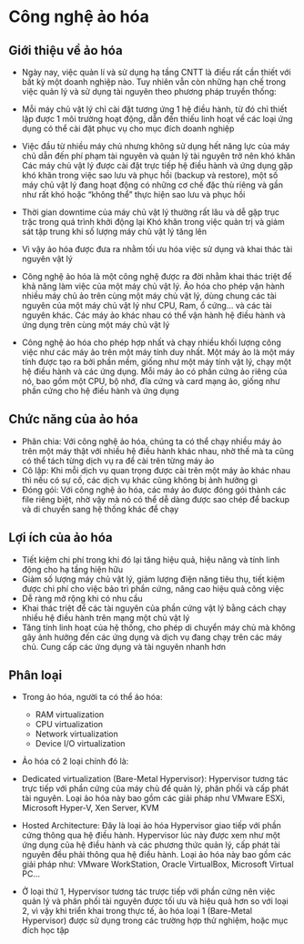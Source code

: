 # Công nghệ ảo hóa
## Giới thiệu về ảo hóa
- Ngày nay, việc quản lí và sử dụng hạ tầng CNTT là điều rất cần thiết với bất kỳ một doanh nghiệp nào. Tuy nhiên vẫn còn những hạn chế trong việc quản lý và sử dụng tài nguyên theo phương pháp truyền thống:
- Mỗi máy chủ vật lý chỉ cài đặt tương ứng 1 hệ điều hành, từ đó chỉ thiết lập được 1 môi trường hoạt động, dẫn đến thiếu linh hoạt về các loại ứng dụng có thể cài đặt phục vụ cho mục đích doanh nghiệp
- Việc đầu từ nhiều máy chủ nhưng không sử dụng hết năng lực của máy chủ dẫn đến phí phạm tài nguyên và quản lý tài nguyên trở nên khó khăn
Các máy chủ vật lý được cài đặt trực tiếp hệ điều hành và ứng dụng gặp khó khăn trong việc sao lưu và phục hồi (backup và restore), một số máy chủ vật lý đang hoạt động có những cơ chế đặc thù riêng và gần như rất khó hoặc “không thể” thực hiện sao lưu và phục hồi
- Thời gian downtime của máy chủ vật lý thường rất lâu và dễ gặp trục trặc trong quá trình khởi động lại
Khó khăn trong việc quản trị và giám sát tập trung khi số lượng máy chủ vật lý tăng lên
- Vì vậy ảo hóa được đưa ra nhằm tối ưu hóa việc sử dụng và khai thác tài nguyên vật lý

- Công nghệ ảo hóa là một công nghệ được ra đời nhằm khai thác triệt để khả năng làm việc của một máy chủ vật lý. Ảo hóa cho phép vận hành nhiều máy chủ ảo trên cùng một máy chủ vật lý, dùng chung các tài nguyên của một máy chủ vật lý như CPU, Ram, ổ cứng... và các tài nguyên khác. Các máy ảo khác nhau có thể vận hành hệ điều hành và ứng dụng trên cùng một máy chủ vật lý
- Công nghệ ảo hóa cho phép hợp nhất và chạy nhiều khối lượng công việc như các máy ảo trên một máy tính duy nhất. Một máy ảo là một máy tính được tạo ra bởi phần mềm, giống như một máy tính vật lý, chạy một hệ điều hành và các ứng dụng. Mỗi máy ảo có phần cứng ảo riêng của nó, bao gồm một CPU, bộ nhớ, đĩa cứng và card mạng ảo, giống như phần cứng cho hệ điều hành và ứng dụng
## Chức năng của ảo hóa
- Phân chia: Với công nghệ ảo hóa, chúng ta có thể chạy nhiều máy ảo trên một máy thật với nhiều hệ điều hành khác nhau, nhờ thế mà ta cũng có thể tách từng dịch vụ ra để cài trên từng máy ảo
- Cô lập: Khi mỗi dịch vụ quan trọng được cài trên một máy ảo khác nhau thì nếu có sự cố, các dịch vụ khác cũng không bị ảnh hưởng gì
- Đóng gói: Với công nghệ ảo hóa, các máy ảo được đóng gói thành các file riêng biệt, nhờ vậy mà nó có thể dễ dàng được sao chép để backup và di chuyển sang hệ thống khác để chạy
## Lợi ích của ảo hóa
- Tiết kiệm chi phí trong khi đó lại tăng hiệu quả, hiệu năng và tính linh động cho hạ tầng hiện hữu
- Giảm số lượng máy chủ vật lý, giảm lượng điện năng tiêu thụ, tiết kiệm được chi phí cho việc bảo trì phần cứng, nâng cao hiệu quả công việc
- Dễ ràng mở rộng khi có nhu cầu
- Khai thác triệt để các tài nguyên của phần cứng vật lý bằng cách chạy nhiều hệ điều hành trên mạng một chủ vật lý
- Tăng tính linh hoạt của hệ thống, cho phép di chuyển máy chủ mà không gây ảnh hưởng đến các ứng dụng và dịch vụ đang chạy trên các máy chủ. Cung cấp các ứng dụng và tài nguyên nhanh hơn
##  Phân loại
- Trong ảo hóa, người ta có thể ảo hóa:

  - RAM virtualization
  - CPU virtualization
  - Network virtualization
  - Device I/O virtualization
- Ảo hóa có 2 loại chính đó là:

- Dedicated virtualization (Bare-Metal Hypervisor): Hypervisor tương tác trực tiếp với phần cứng của máy chủ để quản lý, phân phối và cấp phát tài nguyên. Loại ảo hóa này bao gồm các giải pháp như VMware ESXi, Microsoft Hyper-V, Xen Server, KVM
- Hosted Architecture: Đây là loại ảo hóa Hypervisor giao tiếp với phần cứng thông qua hệ điều hành. Hypervisor lúc này được xem như một ứng dụng của hệ điều hành và các phương thức quản lý, cấp phát tài nguyên đều phải thông qua hệ điều hành. Loại ảo hóa này bao gồm các giải pháp như: VMware WorkStation, Oracle VirtualBox, Microsoft Virtual PC...
- Ở loại thứ 1, Hypervisor tương tác trược tiếp với phần cứng nên việc quản lý và phân phối tài nguyên được tối ưu và hiệu quả hơn so với loại 2, vì vậy khi triển khai trong thực tế, ảo hóa loại 1 (Bare-Metal Hypervisor) được sử dụng trong các trường hợp thử nghiệm, hoặc mục đích học tập